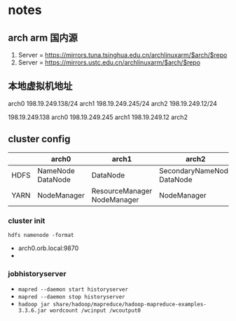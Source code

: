 # notes


## arch arm 国内源

1. Server = https://mirrors.tuna.tsinghua.edu.cn/archlinuxarm/$arch/$repo
2. Server = https://mirrors.ustc.edu.cn/archlinuxarm/$arch/$repo

## 本地虚拟机地址

arch0 198.19.249.138/24
arch1 198.19.249.245/24
arch2 198.19.249.12/24

198.19.249.138  arch0
198.19.249.245  arch1
198.19.249.12   arch2

## cluster config

|      | arch0                   | arch1                             | arch2                            |
| ---- | ----------------------- | --------------------------------- | -------------------------------- |
| HDFS | NameNode <br/> DataNode | DataNode                          | SecondaryNameNode <br/> DataNode |
| YARN | NodeManager             | ResourceManager <br/> NodeManager | NodeManager                      |

### cluster init

`hdfs namenode -format`

- arch0.orb.local:9870
-


### jobhistoryserver

- `mapred --daemon start historyserver`
- `mapred --daemon stop historyserver`
- `hadoop jar share/hadoop/mapreduce/hadoop-mapreduce-examples-3.3.6.jar wordcount /wcinput /wcoutput0`
